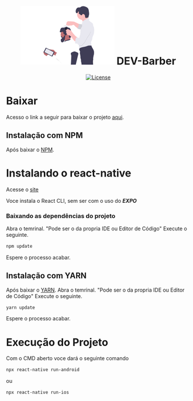 <h1 align="center"><img src="https://github.com/wpj09/app-barber/blob/master/src/assets/barber.svg" style="width="100%" height="160"> DEV-Barber</h1>

<p align="center">
<a href="https://img.shields.io/npm/l/m"><img src="https://poser.pugx.org/quantical-solutions/reactnative/license" alt="License"></a>
</p>

# Baixar

Acesso o link a seguir para baixar o projeto [aqui](https://github.com/wpj09/app-barber/archive/refs/heads/master.zip).

## Instalação com NPM

Após baixar o [NPM](https://nodejs.org/en/).

# Instalando o react-native

Acesse o [site](https://reactnative.dev/docs/environment-setup)

Voce instala o React CLI, sem ser com o uso do ***EXPO***

### Baixando as dependências do projeto
Abra o temrinal. "Pode ser o da propria IDE ou Editor de Código"
Execute o seguinte.

```sh
npm update
```

Espere o processo acabar.

## Instalação com YARN

Após baixar o [YARN](https://classic.yarnpkg.com/en/docs/getting-started).
Abra o temrinal. "Pode ser o da propria IDE ou Editor de Código"
Execute o seguinte.

```sh
yarn update
```

Espere o processo acabar.

# Execução do Projeto

Com o CMD aberto voce dará o seguinte comando

```sh
npx react-native run-android
```

ou

```sh
npx react-native run-ios
```
